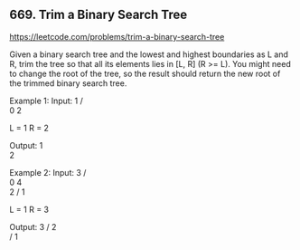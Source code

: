 ## 669. Trim a Binary Search Tree

https://leetcode.com/problems/trim-a-binary-search-tree

Given a binary search tree and the lowest and highest boundaries as L and R, trim the tree so that all its elements lies in [L, R] (R >= L). You might need to change the root of the tree, so the result should return the new root of the trimmed binary search tree.

Example 1:
Input:
1
/ \
 0 2

L = 1
R = 2

Output:
1
\
 2

Example 2:
Input:
3
/ \
 0 4
\
 2
/
1

L = 1
R = 3

Output:
3
/
2  
 /
1
